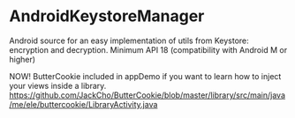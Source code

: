 # AndroidKeystoreManager
Android source for an easy implementation of utils from Keystore: encryption and decryption. Minimum API 18 (compatibility with Android M or higher)

NOW! ButterCookie included in appDemo if you want to learn how to inject your views inside a library. https://github.com/JackCho/ButterCookie/blob/master/library/src/main/java/me/ele/buttercookie/LibraryActivity.java
